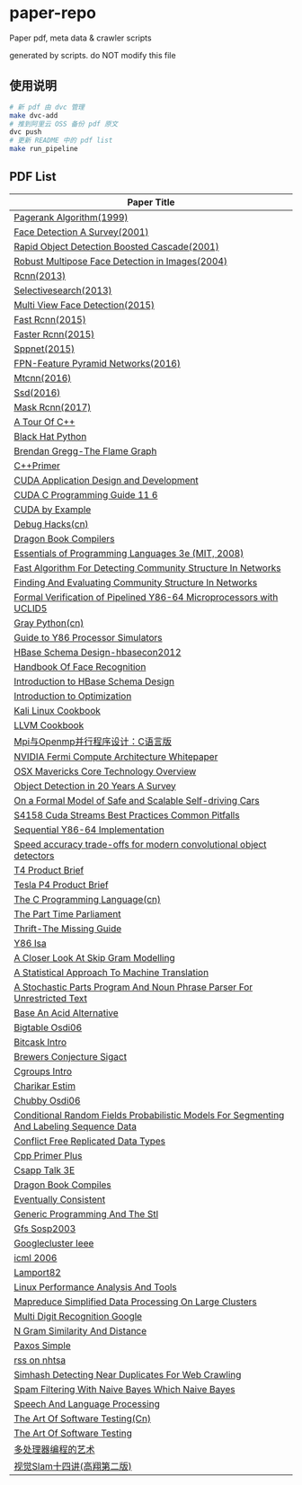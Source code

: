 # paper-repo

Paper pdf, meta data & crawler scripts

generated by scripts. do NOT modify this file

## 使用说明

```bash
# 新 pdf 由 dvc 管理
make dvc-add
# 推到阿里云 OSS 备份 pdf 原文
dvc push
# 更新 README 中的 pdf list
make run_pipeline
```

## PDF List

| Paper Title |
| --- |
| [Pagerank Algorithm(1999)](pdfs/1999-PageRank-algorithm.pdf) |
| [Face Detection A Survey(2001)](pdfs/2001-Face-Detection-A-Survey.pdf) |
| [Rapid Object Detection Boosted Cascade(2001)](pdfs/2001-Rapid-Object-Detection-Boosted-Cascade.pdf) |
| [Robust Multipose Face Detection in Images(2004)](pdfs/2004-Robust%20Multipose%20Face%20Detection%20in%20Images.pdf) |
| [Rcnn(2013)](pdfs/2013-rcnn.pdf) |
| [Selectivesearch(2013)](pdfs/2013-selectiveSearch.pdf) |
| [Multi View Face Detection(2015)](pdfs/2015-Multi-view-Face-Detection.pdf) |
| [Fast Rcnn(2015)](pdfs/2015-fast-rcnn.pdf) |
| [Faster Rcnn(2015)](pdfs/2015-faster-rcnn.pdf) |
| [Sppnet(2015)](pdfs/2015-sppnet.pdf) |
| [FPN-Feature Pyramid Networks(2016)](pdfs/2016-FPN-Feature%20Pyramid%20Networks.pdf) |
| [Mtcnn(2016)](pdfs/2016-mtcnn.pdf) |
| [Ssd(2016)](pdfs/2016-ssd.pdf) |
| [Mask Rcnn(2017)](pdfs/2017-mask-rcnn.pdf) |
| [A Tour Of C++](pdfs/A-Tour-of-C%2B%2B.pdf) |
| [Black Hat Python](pdfs/Black%20Hat%20Python.pdf) |
| [Brendan Gregg-The Flame Graph](pdfs/Brendan%20Gregg-The%20Flame%20Graph.pdf) |
| [C++Primer](pdfs/C%2B%2BPrimer-4th-cn.pdf) |
| [CUDA Application Design and Development](pdfs/CUDA_Application_Design_and_Development.pdf) |
| [CUDA C Programming Guide 11 6](pdfs/CUDA_C_Programming_Guide_11_6.pdf) |
| [CUDA by Example](pdfs/CUDA_by_Example.pdf) |
| [Debug Hacks(cn)](pdfs/Debug%20Hacks-cn.pdf) |
| [Dragon Book Compilers](pdfs/Dragon%20Book%20Compilers-en-2nd.pdf) |
| [Essentials of Programming Languages 3e (MIT, 2008)](pdfs/Essentials%20of%20Programming%20Languages%203e%20%28MIT%2C%202008%29.pdf) |
| [Fast Algorithm For Detecting Community Structure In Networks](pdfs/Fast-algorithm-for-detecting-community-structure-in-networks.pdf) |
| [Finding And Evaluating Community Structure In Networks](pdfs/Finding-and-evaluating-community-structure-in-networks.pdf) |
| [Formal Verification of Pipelined Y86-64 Microprocessors with UCLID5](pdfs/Formal%20Verification%20of%20Pipelined%20Y86-64%20Microprocessors%20with%20UCLID5.pdf) |
| [Gray Python(cn)](pdfs/Gray%20Python-cn.pdf) |
| [Guide to Y86 Processor Simulators](pdfs/Guide%20to%20Y86%20Processor%20Simulators.pdf) |
| [HBase Schema Design-hbasecon2012](pdfs/HBase%20Schema%20Design-hbasecon2012.pdf) |
| [Handbook Of Face Recognition](pdfs/Handbook-of-Face-Recognition-2nd.pdf) |
| [Introduction to HBase Schema Design](pdfs/Introduction%20to%20HBase%20Schema%20Design.pdf) |
| [Introduction to Optimization](pdfs/Introduction%20to%20Optimization%2C%204th%20Edition.pdf) |
| [Kali Linux Cookbook](pdfs/Kali%20Linux%20Cookbook.pdf) |
| [LLVM Cookbook](pdfs/LLVM%20Cookbook.pdf) |
| [Mpi与Openmp并行程序设计：C语言版](pdfs/MPI%E4%B8%8EOpenMP%E5%B9%B6%E8%A1%8C%E7%A8%8B%E5%BA%8F%E8%AE%BE%E8%AE%A1%EF%BC%9AC%E8%AF%AD%E8%A8%80%E7%89%88.pdf) |
| [NVIDIA Fermi Compute Architecture Whitepaper](pdfs/NVIDIA_Fermi_Compute_Architecture_Whitepaper.pdf) |
| [OSX Mavericks Core Technology Overview](pdfs/OSX_Mavericks_Core_Technology_Overview.pdf) |
| [Object Detection in 20 Years A Survey](pdfs/Object%20Detection%20in%2020%20Years%20A%20Survey.pdf) |
| [On a Formal Model of Safe and Scalable Self-driving Cars](pdfs/On%20a%20Formal%20Model%20of%20Safe%20and%20Scalable%20Self-driving%20Cars.pdf) |
| [S4158 Cuda Streams Best Practices Common Pitfalls](pdfs/S4158-cuda-streams-best-practices-common-pitfalls.pdf) |
| [Sequential Y86-64 Implementation](pdfs/Sequential%20Y86-64%20Implementation.pdf) |
| [Speed accuracy trade-offs for modern convolutional object detectors](pdfs/Speed%20accuracy%20trade-offs%20for%20modern%20convolutional%20object%20detectors.pdf) |
| [T4 Product Brief](pdfs/T4%20Product%20Brief.pdf) |
| [Tesla P4 Product Brief](pdfs/Tesla-P4-Product-Brief.pdf) |
| [The C Programming Language(cn)](pdfs/The%20C%20Programming%20Language-cn.pdf) |
| [The Part Time Parliament](pdfs/The-Part-Time-Parliament.pdf) |
| [Thrift-The Missing Guide](pdfs/Thrift-The%20Missing%20Guide.pdf) |
| [Y86 Isa](pdfs/Y86-ISA.pdf) |
| [A Closer Look At Skip Gram Modelling](pdfs/a-closer-look-at-skip-gram-modelling.pdf) |
| [A Statistical Approach To Machine Translation](pdfs/a-statistical-approach-to-machine-translation.pdf) |
| [A Stochastic Parts Program And Noun Phrase Parser For Unrestricted Text](pdfs/a-stochastic-parts-program-and-noun-phrase-parser-for-unrestricted-text.pdf) |
| [Base An Acid Alternative](pdfs/base-an-acid-alternative.pdf) |
| [Bigtable Osdi06](pdfs/bigtable-osdi06.pdf) |
| [Bitcask Intro](pdfs/bitcask-intro.pdf) |
| [Brewers Conjecture Sigact](pdfs/brewers-conjecture-sigact.pdf) |
| [Cgroups Intro](pdfs/cgroups-intro.pdf) |
| [Charikar Estim](pdfs/charikar-estim.pdf) |
| [Chubby Osdi06](pdfs/chubby-osdi06.pdf) |
| [Conditional Random Fields Probabilistic Models For Segmenting And Labeling Sequence Data](pdfs/conditional-random-fields-probabilistic-models-for-segmenting-and-labeling-sequence-data.pdf) |
| [Conflict Free Replicated Data Types](pdfs/conflict-free-replicated-data-types.pdf) |
| [Cpp Primer Plus](pdfs/cpp-primer-plus-6th-edition-en.pdf.pdf) |
| [Csapp Talk 3E](pdfs/csapp-talk-3e.pdf) |
| [Dragon Book Compiles](pdfs/dragon-book-compiles.pdf) |
| [Eventually Consistent](pdfs/eventually-consistent.pdf) |
| [Generic Programming And The Stl](pdfs/generic-programming-and-the-stl.pdf) |
| [Gfs Sosp2003](pdfs/gfs-sosp2003.pdf) |
| [Googlecluster Ieee](pdfs/googlecluster-ieee.pdf) |
| [icml 2006](pdfs/icml_2006.pdf) |
| [Lamport82](pdfs/lamport82.pdf) |
| [Linux Performance Analysis And Tools](pdfs/linux-performance-analysis-and-tools.pdf) |
| [Mapreduce Simplified Data Processing On Large Clusters](pdfs/mapreduce-simplified-data-processing-on-large-clusters.pdf) |
| [Multi Digit Recognition Google](pdfs/multi-digit-recognition-google.pdf) |
| [N Gram Similarity And Distance](pdfs/n-gram-similarity-and-distance.pdf) |
| [Paxos Simple](pdfs/paxos-simple.pdf) |
| [rss on nhtsa](pdfs/rss_on_nhtsa.pdf) |
| [Simhash Detecting Near Duplicates For Web Crawling](pdfs/simhash-detecting-near-duplicates-for-web-crawling.pdf) |
| [Spam Filtering With Naive Bayes Which Naive Bayes](pdfs/spam-filtering-with-naive-bayes-which-naive-bayes.pdf) |
| [Speech And Language Processing](pdfs/speech-and-language-processing-ed3.pdf) |
| [The Art Of Software Testing(Cn)](pdfs/the-art-of-software-testing-cn.pdf) |
| [The Art Of Software Testing](pdfs/the-art-of-software-testing-en-3rd-edition.pdf) |
| [多处理器编程的艺术](pdfs/%E5%A4%9A%E5%A4%84%E7%90%86%E5%99%A8%E7%BC%96%E7%A8%8B%E7%9A%84%E8%89%BA%E6%9C%AF.pdf) |
| [视觉Slam十四讲(高翔第二版)](pdfs/%E8%A7%86%E8%A7%89SLAM%E5%8D%81%E5%9B%9B%E8%AE%B2%28%E9%AB%98%E7%BF%94%E7%AC%AC%E4%BA%8C%E7%89%88%29.pdf) |